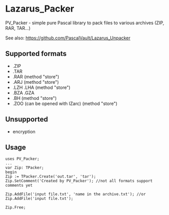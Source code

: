 # Lazarus_Packer
PV_Packer - simple pure Pascal library to pack files to various archives (ZIP, RAR, TAR...)

See also:
https://github.com/PascalVault/Lazarus_Unpacker

## Supported formats ##
- .ZIP
- .TAR
- .RAR (method "store")
- .ARJ (method "store")
- .LZH .LHA (method "store")
- .BZA .GZA
- .BH (method "store")
- .ZOO (can be opened with IZarc) (method "store")

## Unsupported ##
- encryption

## Usage ##
    uses PV_Packer;
    ...
    var Zip: TPacker; 
    begin
    Zip := TPacker.Create('out.tar', 'tar');
    Zip.SetComment('Created by PV_Packer'); //not all formats support comments yet

    Zip.AddFile('input file.txt', 'name in the archive.txt'); //or
    Zip.AddFile('input file.txt');

    Zip.Free;      
